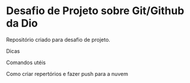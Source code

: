 # Desafio de Projeto sobre Git/Github da Dio
Repositório criado para desafio de projeto.

Dicas

Comandos utéis

Como criar repertórios e fazer push para a nuvem
